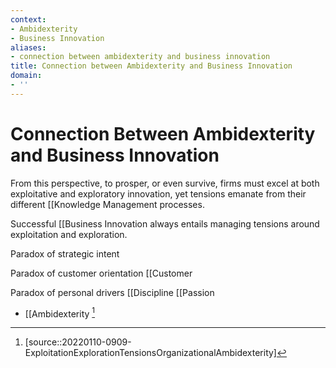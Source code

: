 ```yaml
---
context:
- Ambidexterity
- Business Innovation
aliases:
- connection between ambidexterity and business innovation
title: Connection between Ambidexterity and Business Innovation
domain:
- ''
---
```


# Connection Between Ambidexterity and Business Innovation

From this perspective, to prosper, or even survive, firms must excel at both exploitative and exploratory innovation, yet tensions emanate from their different [[Knowledge Management processes.

Successful [[Business Innovation always entails managing tensions around exploitation and exploration.

Paradox of strategic intent

Paradox of customer orientation
[[Customer

Paradox of personal drivers
[[Discipline
[[Passion

- [[Ambidexterity
[^1]

[^1]: [source::20220110-0909-ExploitationExplorationTensionsOrganizationalAmbidexterity]
